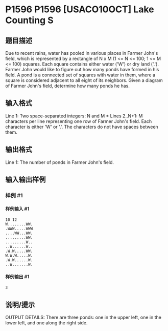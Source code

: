 # P1596 P1596 [USACO10OCT] Lake Counting S

## 题目描述

Due to recent rains, water has pooled in various places in Farmer John's field, which is represented by a rectangle of N x M (1 <= N <= 100; 1 <= M <= 100) squares. Each square contains either water ('W') or dry land ('.'). Farmer John would like to figure out how many ponds have formed in his field. A pond is a connected set of squares with water in them, where a square is considered adjacent to all eight of its neighbors. Given a diagram of Farmer John's field, determine how many ponds he has.






## 输入格式

Line 1: Two space-separated integers: N and M \* Lines 2..N+1: M characters per line representing one row of Farmer John's field. Each character is either 'W' or '.'. The characters do not have spaces between them.




## 输出格式

Line 1: The number of ponds in Farmer John's field.



## 输入输出样例

### 样例 #1

#### 样例输入 #1

```
10 12
W........WW.
.WWW.....WWW
....WW...WW.
.........WW.
.........W..
..W......W..
.W.W.....WW.
W.W.W.....W.
.W.W......W.
..W.......W.
```

#### 样例输出 #1

```
3
```

## 说明/提示

OUTPUT DETAILS: There are three ponds: one in the upper left, one in the lower left, and one along the right side.

